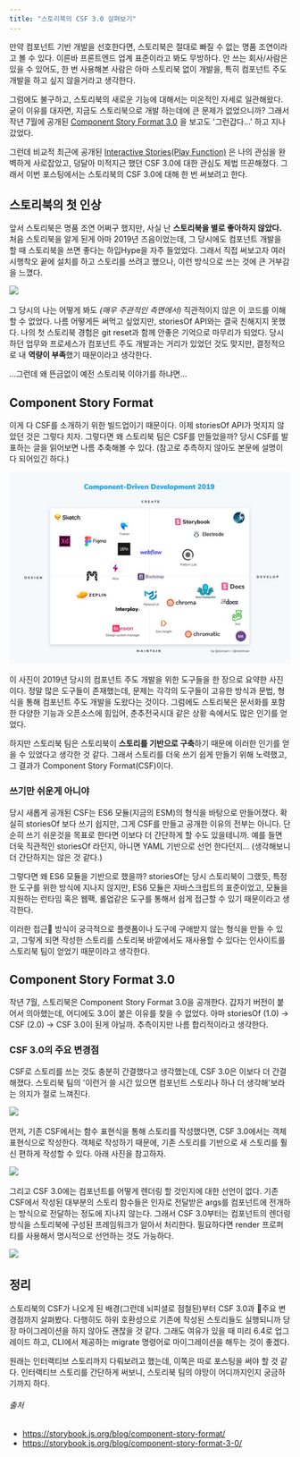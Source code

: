 ```yaml
---
title: "스토리북의 CSF 3.0 살펴보기"
---
```


만약 컴포넌트 기반 개발을 선호한다면, 스토리북은 절대로 빠질 수 없는 명품 조연이라고 볼 수 있다. 이른바 프론트엔드 업계 표준이라고 봐도 무방하다. 안 쓰는 회사/사람은 있을 수 있어도, 한 번 사용해본 사람은 아마 스토리북 없이 개발을, 특히 컴포넌트 주도 개발을 하고 싶지 않을거라고 생각한다.

그럼에도 불구하고, 스토리북의 새로운 기능에 대해서는 미온적인 자세로 일관해왔다. 굳이 이유를 대자면, 지금도 스토리북으로 개발 하는데에 큰 문제가 없었으니까? 그래서 작년 7월에 공개된 [Component Story Format 3.0](https://storybook.js.org/blog/component-story-format-3-0/) 을 보고도 '그런갑다...' 하고 지나갔었다.

그런데 비교적 최근에 공개된 [Interactive Stories(Play Function)](https://storybook.js.org/blog/interactive-stories-beta/) 은 나의 관심을 완벽하게 사로잡았고, 덩달아 미적지근 했던 CSF 3.0에 대한 관심도 제법 뜨끈해졌다. 그래서 이번 포스팅에서는 스토리북의 CSF 3.0에 대해 한 번 써보려고 한다.

## 스토리북의 첫 인상

앞서 스토리북은 명품 조연 어쩌구 했지만, 사실 난 **스토리북을 별로 좋아하지 않았다.** 처음 스토리북을 알게 된게 아마 2019년 즈음이었는데, 그 당시에도 컴포넌트 개발을 할 때 스토리북을 쓰면 좋다는 하입Hype을 자주 들었었다. 그래서 직접 써보고자 여러 시행착오 끝에 설치를 하고 스토리를 쓰려고 했으나, 이런 방식으로 쓰는 것에 큰 거부감을 느꼈다.

![](6632c187-73a6-42d0-b9b5-e533d3409aab_carbon%20_3_.png)

그 당시의 나는 어떻게 봐도 _(매우 주관적인 측면에서)_ 직관적이지 않은 이 코드를 이해할 수 없었다. 나름 어떻게든 써먹고 싶었지만, storiesOf API와는 결국 친해지지 못했다. 나의 첫 스토리북 경험은 git reset과 함께 안좋은 기억으로 마무리가 되었다. 당시 하던 업무와 프로세스가 컴포넌트 주도 개발과는 거리가 있었던 것도 맞지만, 결정적으로 내 **역량이 부족**했기 때문이라고 생각한다.

...그런데 왜 뜬금없이 예전 스토리북 이야기를 하냐면...

## Component Story Format

이게 다 CSF를 소개하기 위한 빌드업이기 때문이다. 이제 storiesOf API가 멋지지 않았던 것은 그렇다 치자. 그렇다면 왜 스토리북 팀은 CSF를 만들었을까? 당시 CSF를 발표하는 글을 읽어보면 나름 추축해볼 수 있다. (참고로 추측하지 않아도 본문에 설명이 다 되어있긴 하다.)

![](ea9aa853-ef26-4f6c-8220-5dc053ea585f_1_hJFNzYDoCZWs1rzM8uBHfA.jpeg)

이 사진이 2019년 당시의 컴포넌트 주도 개발을 위한 도구들을 한 장으로 요약한 사진이다. 정말 많은 도구들이 존재했는데, 문제는 각각의 도구들이 고유한 방식과 문법, 형식을 통해 컴포넌트 주도 개발을 도왔다는 것이다. 그럼에도 스토리북은 문서화를 포함한 다양한 기능과 오픈소스에 힘입어, 춘추전국시대 같은 상황 속에서도 많은 인기를 얻었다.

하지만 스토리북 팀은 스토리북이 **스토리를 기반으로 구축**하기 때문에 이러한 인기를 얻을 수 있었다고 생각한 것 같다. 그래서 스토리를 더욱 쓰기 쉽게 만들기 위해 노력했고, 그 결과가 Component Story Format(CSF)이다.

### 쓰기만 쉬운게 아니야

당시 새롭게 공개된 CSF는 ES6 모듈(지금의 ESM)의 형식을 바탕으로 만들어졌다. 확실히 storiesOf 보다 쓰기 쉽지만, 그게 CSF를 만들고 공개한 이유의 전부는 아니다. 단순히 쓰기 쉬운것을 목표로 한다면 이보다 더 간단하게 할 수도 있을테니까. 예를 들면 더욱 직관적인 storiesOf 라던지, 아니면 YAML 기반으로 선언 한다던지... (생각해보니 더 간단하지는 않은 것 같다.)

그렇다면 왜 ES6 모듈을 기반으로 했을까? storiesOf는 당시 스토리북이 그랬듯, 특정한 도구를 위한 방식에 지나지 않지만, ES6 모듈은 자바스크립트의 표준이었고, 모듈을 지원하는 런타임 혹은 웹팩, 롤업같은 도구를 통해서 쉽게 접근할 수 있기 때문이라고 생각한다.

이러한 접근 방식이 궁극적으로 플랫폼이나 도구에 구애받지 않는 형식을 만들 수 있고, 그렇게 되면 작성한 스토리를 스토리북 바깥에서도 재사용할 수 있다는 인사이트를 스토리북 팀이 얻었기 때문이라고 생각한다.

## Component Story Format 3.0

작년 7월, 스토리북은 Component Story Format 3.0을 공개한다. 갑자기 버전이 붙어서 의아했는데, 어디에도 3.0이 붙은 이유를 찾을 수 없었다. 아마 storiesOf (1.0) → CSF (2.0) → CSF 3.0이 된게 아닐까. 추측이지만 나름 합리적이라고 생각한다.

### CSF 3.0의 주요 변경점

CSF로 스토리를 쓰는 것도 충분히 간결했다고 생각했는데, CSF 3.0은 이보다 더 간결해졌다. 스토리북 팀의 '이런거 쓸 시간 있으면 컴포넌트 스토리나 하나 더 생각해'보라는 의지가 절로 느껴진다.

![](357e1e35-9340-4e8f-ba3c-973fe9bad69f_carbon%20_4_.png)

먼저, 기존 CSF에서는 함수 표현식을 통해 스토리를 작성했다면, CSF 3.0에서는 객체 표현식으로 작성한다. 객체로 작성하기 때문에, 기존 스토리를 기반으로 새 스토리를 훨신 편하게 작성할 수 있다. 아래 사진을 참고하자.

![](834e773f-7bcb-4cc0-bffc-9519325a2faf_carbon%20_5_.png)

그리고 CSF 3.0에는 컴포넌트를 어떻게 렌더링 할 것인지에 대한 선언이 없다. 기존 CSF에서 작성된 대부분의 스토리 함수들은 인자로 전달받은 args를 컴포넌트에 전개하는 방식으로 전달하는 정도에 지나지 않는다. 그래서 CSF 3.0부터는 컴포넌트의 렌더링 방식을 스토리북에 구성된 프레임워크가 알아서 처리한다. 필요하다면 render 프로퍼티를 사용해서 명시적으로 선언하는 것도 가능하다.

![](1be398d3-fdde-49d9-bce4-80b4e06b97f7_carbon%20_6_.png)

## 정리

스토리북의 CSF가 나오게 된 배경(그런데 뇌피셜로 점철된)부터 CSF 3.0과 주요 변경점까지 살펴봤다. 다행히도 하위 호환성으로 기존에 작성된 스토리들도 실행되니까 당장 마이그레이션을 하지 않아도 괜찮을 것 같다. 그래도 여유가 있을 때 미리 6.4로 업그레이드 하고, CLI에서 제공하는 migrate 명령어로 마이그레이션을 해두는 것이 좋겠다.

원래는 인터랙티브 스토리까지 다뤄보려고 했는데, 이쪽은 따로 포스팅을 써야 할 것 같다. 인터랙티브 스토리를 간단하게 써보니, 스토리북 팀의 야망이 어디까지인지 궁금하기까지 하다.

###### 출처

* <https://storybook.js.org/blog/component-story-format/>
* <https://storybook.js.org/blog/component-story-format-3-0/>